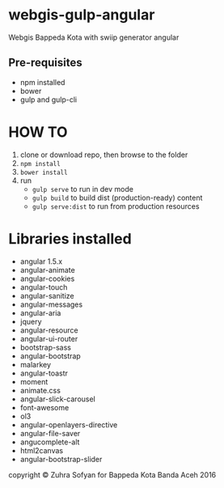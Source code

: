 # webgis-gulp-angular
Webgis Bappeda Kota with swiip generator angular

## Pre-requisites
* npm installed
* bower
* gulp and gulp-cli

# HOW TO
1. clone or download repo, then browse to the folder
2. `npm install`
3. `bower install`
4. run
    * `gulp serve` to run in dev mode
    * `gulp build` to build dist (production-ready) content
    * `gulp serve:dist` to run from production resources

# Libraries installed
* angular 1.5.x
* angular-animate
* angular-cookies
* angular-touch
* angular-sanitize
* angular-messages
* angular-aria
* jquery
* angular-resource
* angular-ui-router
* bootstrap-sass
* angular-bootstrap
* malarkey
* angular-toastr
* moment
* animate.css
* angular-slick-carousel
* font-awesome
* ol3
* angular-openlayers-directive
* angular-file-saver
* angucomplete-alt
* html2canvas
* angular-bootstrap-slider

copyright &copy; Zuhra Sofyan for Bappeda Kota Banda Aceh 2016
